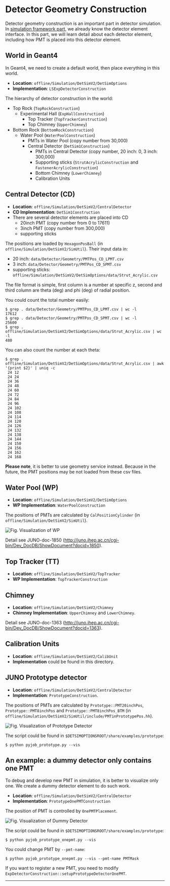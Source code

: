 # Detector Geometry Construction

Detector geometry construction is an important part in detector simulation. In [simulation framework part](framework.html#detector-geometry-management), we already know the detector element interface. In this part, we will learn detail about each detector element, including how PMT is placed into this detector element.

## World in Geant4
In Geant4, we need to create a default world, then place everything in this world.

* **Location**: `offline/Simulation/DetSimV2/DetSimOptions`
* **Implementation**: `LSExpDetectorConstruction`

The hierarchy of detector construction in the world:

* Top Rock (`TopRockConstruction`)
    * Experimental Hall (`ExpHallConstruction`)
        * Top Tracker (`TopTrackerConstruction`)
        * Top Chimney (`UpperChimney`)
* Bottom Rock (`BottomRockConstruction`)
    * Water Pool (`WaterPoolConstruction`)
        * PMTs in Water Pool (copy number from 30,000)
        * Central Detector (`DetSim1Construction`)
            * PMTs in Central Detector (copy number, 20 inch: 0, 3 inch: 300,000)
            * Supporting sticks (`StrutAcrylicConstruction` and `FastenerAcrylicConstruction`)
            * Bottom Chimney (`LowerChimney`)
            * Calibration Units

## Central Detector (CD)

* **Location**: `offline/Simulation/DetSimV2/CentralDetector`
* **CD Implementation**: `DetSim1Construction`
* There are several detector elements are placed into CD
    * 20inch PMT (copy number from 0 to 17611)
    * 3inch PMT (copy number from 300,000)
    * supporting sticks

The positions are loaded by `HexagonPosBall` (in `offline/Simulation/DetSimV2/SimUtil`). Their input data in:

* 20 inch: `data/Detector/Geometry/PMTPos_CD_LPMT.csv`
* 3 inch: `data/Detector/Geometry/PMTPos_CD_SPMT.csv`
* supporting sticks: `offline/Simulation/DetSimV2/DetSimOptions/data/Strut_Acrylic.csv`

The file format is simple, first column is a number at specific z, second and third column are theta (deg) and phi (deg) of radial position. 

You could count the total number easily:

    $ grep . data/Detector/Geometry/PMTPos_CD_LPMT.csv | wc -l
    17612
    $ grep . data/Detector/Geometry/PMTPos_CD_SPMT.csv | wc -l
    25600
    $ grep . offline/Simulation/DetSimV2/DetSimOptions/data/Strut_Acrylic.csv | wc -l
    480

You can also count the number at each theta:

    $ grep . offline/Simulation/DetSimV2/DetSimOptions/data/Strut_Acrylic.csv | awk '{print $2}' | uniq -c
     24 12
     24 24
     24 36
     24 48
     24 60
     24 72
     24 84
     24 96
     24 102
     24 108
     24 114
     24 120
     24 126
     24 132
     24 138
     24 144
     24 150
     24 156
     24 162
     24 168

**Please note**, it is better to use geometry service instead. Because in the future, the PMT positions may be not loaded from these csv files.

## Water Pool (WP)

* **Location**: `offline/Simulation/DetSimV2/DetSimOptions`
* **WP Implementation**: `WaterPoolConstruction`

The positions of PMTs are calculated by `CalPositionCylinder` (in `offline/Simulation/DetSimV2/SimUtil`).

![Fig. Visualization of WP](detsim/figs/vis-water-pool.png)

Detail see JUNO-doc-1850 (<http://juno.ihep.ac.cn/cgi-bin/Dev_DocDB/ShowDocument?docid=1850>).

## Top Tracker (TT)
* **Location**: `offline/Simulation/DetSimV2/TopTracker`
* **WP Implementation**: `TopTrackerConstruction`

## Chimney
* **Location**: `offline/Simulation/DetSimV2/Chimney`
* **Chimney Implementation**: `UpperChimney` and `LowerChimney`.

Detail see JUNO-doc-1363 (<http://juno.ihep.ac.cn/cgi-bin/Dev_DocDB/ShowDocument?docid=1363>).

## Calibration Units
* **Location**: `offline/Simulation/DetSimV2/CalibUnit`
* **Implementation** could be found in this directory.

## JUNO Prototype detector
* **Location**: `offline/Simulation/DetSimV2/CentralDetector`
* **Implementation**: `PrototypeConstruction`.

The positions of PMTs are calculated by `Prototype::PMT20inchPos`, `Prototype::PMT8inchPos` and `Prototype::PMT8inchPos_BTM` (in `offline/Simulation/DetSimV2/SimUtil/include/PMTinPrototypePos.hh`).

![Fig. Visualization of Prototype Detector](detsim/figs/vis-prototype.png)

The script could be found in `$DETSIMOPTIONSROOT/share/examples/prototype`:

    $ python pyjob_prototype.py --vis

## An example: a dummy detector only contains one PMT
To debug and develop new PMT in simulation, it is better to visualize only one. We create a dummy detector element to do such work.

* **Location**: `offline/Simulation/DetSimV2/CentralDetector`
* **Implementation**: `PrototypeOnePMTConstruction`

The position of PMT is controlled by `OnePMTPlacement`.

![Fig. Visualization of Dummy Detector](detsim/figs/vis-prototype-one.png)

The script could be found in `$DETSIMOPTIONSROOT/share/examples/prototype`:

    $ python pyjob_prototype_onepmt.py --vis

You could change PMT by `--pmt-name`:

    $ python pyjob_prototype_onepmt.py --vis --pmt-name PMTMask

If you want to register a new PMT, you need to modify `ExpDetectorConstruction::setupPrototypeDetectorOnePMT`.

----
